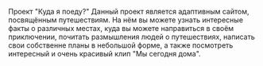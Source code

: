 Проект "Куда я поеду?"
Данный проект является адаптивным сайтом, посвящённым путешествиям.
На нём вы можете узнать интересные факты о различных местах, куда вы можете направиться в своём приключении, почитать размышления людей о путешествиях, написать свои собственне планы в небольшой форме, а также посмотреть интересный и очень красивый клип "Мы сегодня дома".

